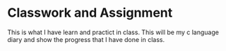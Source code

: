 <h1>Classwork and Assignment</h1>
<p>This is what I have learn and practict in class. This will be my c language diary and show the progress that I have done in class.</p>
